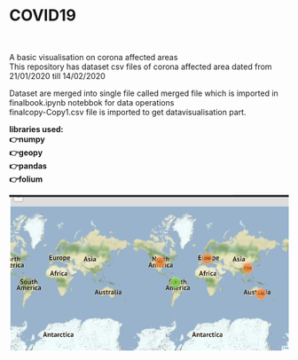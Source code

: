<h1>COVID19</h1><br>

A basic visualisation on corona affected areas
<br>
This repository has dataset  csv files of corona affected area dated from 21/01/2020 till 14/02/2020
<br>

Dataset are merged into single file called merged file which is imported in finalbook.ipynb notebbok for data operations 
<br>
finalcopy-Copy1.csv file is imported to get datavisualisation part.


<b>libraries used:<b><br>
👉numpy<br>
👉geopy<br>
👉pandas<br>
👉folium<br>
  
  ![Map](https://github.com/deepakkapse/corona_analysis/blob/master/covidpic/v1.png)
